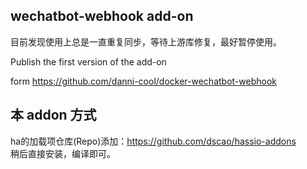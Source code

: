 ## wechatbot-webhook add-on 

目前发现使用上总是一直重复同步，等待上游库修复，最好暂停使用。

Publish the first version of the add-on

form https://github.com/danni-cool/docker-wechatbot-webhook

## 本 addon 方式
ha的加载项仓库(Repo)添加：https://github.com/dscao/hassio-addons \
稍后直接安装，编译即可。
